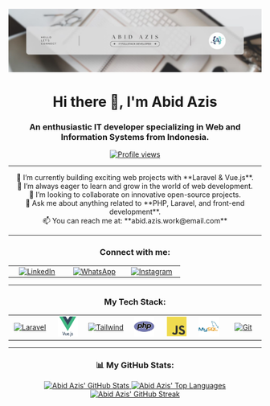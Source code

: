 <p align="center">
  <img src="https://raw.githubusercontent.com/abidazis/abidazis/refs/heads/main/Banner%20abid%20azis.jpg" alt="Banner Profil Abid Azis">
</p>

<h1 align="center">Hi there 👋, I'm Abid Azis</h1>
<h3 align="center">An enthusiastic IT developer specializing in Web and Information Systems from Indonesia.</h3>

<p align="center">
  <a href="https://komarev.com/ghpvc/?username=abidazis&label=Profile%20views&color=0e75b6&style=flat" target="_blank">
    <img src="https://komarev.com/ghpvc/?username=abidazis&label=Profile%20views&color=0e75b6&style=flat" alt="Profile views" />
  </a>
</p>

---

<p align="center">
  🔭 I’m currently building exciting web projects with **Laravel & Vue.js**. <br>
  🌱 I’m always eager to learn and grow in the world of web development. <br>
  👯 I’m looking to collaborate on innovative open-source projects. <br>
  💬 Ask me about anything related to **PHP, Laravel, and front-end development**. <br>
  📫 You can reach me at: **abid.azis.work@email.com** </p>

---

<h3 align="center">Connect with me:</h3>
<div align="center">
  <table>
    <tr>
      <td align="center" width="100">
        <a href="https://linkedin.com/in/nama-anda" target="_blank">
          <img src="https://cdn.jsdelivr.net/gh/devicons/devicon/icons/linkedin/linkedin-original.svg" alt="LinkedIn" height="40" width="40" />
        </a>
      </td>
      <td align="center" width="100">
        <a href="https://wa.me/6281234567890" target="_blank">
          <img src="https://raw.githubusercontent.com/rahuldkjain/github-profile-readme-generator/master/src/images/icons/Social/whatsapp.svg" alt="WhatsApp" height="40" width="40" />
        </a>
      </td>
      <td align="center" width="100">
        <a href="https://instagram.com/nama-anda" target="_blank">
          <img src="https://raw.githubusercontent.com/rahuldkjain/github-profile-readme-generator/master/src/images/icons/Social/instagram.svg" alt="Instagram" height="40" width="40" />
        </a>
      </td>
    </tr>
  </table>
</div>

---

<h3 align="center">My Tech Stack:</h3>
<div align="center">
  <table>
    <tr>
      <td align="center" width="90">
        <a href="https://laravel.com/" target="_blank">
          <img src="https://cdn.jsdelivr.net/gh/devicons/devicon/icons/laravel/laravel-plain-wordmark.svg" alt="Laravel" width="50" height="50"/>
        </a>
      </td>
      <td align="center" width="90">
        <a href="https://vuejs.org/" target="_blank">
          <img src="https://raw.githubusercontent.com/devicons/devicon/master/icons/vuejs/vuejs-original-wordmark.svg" alt="Vue.js" width="40" height="40"/>
        </a>
      </td>
      <td align="center" width="90">
        <a href="https://tailwindcss.com/" target="_blank">
          <img src="https://www.vectorlogo.zone/logos/tailwindcss/tailwindcss-icon.svg" alt="Tailwind" width="40" height="40"/>
        </a>
      </td>
      <td align="center" width="90">
        <a href="https://www.php.net" target="_blank">
          <img src="https://raw.githubusercontent.com/devicons/devicon/master/icons/php/php-original.svg" alt="PHP" width="40" height="40"/>
        </a>
      </td>
      <td align="center" width="90">
        <a href="https://developer.mozilla.org/en-US/docs/Web/JavaScript" target="_blank">
          <img src="https://raw.githubusercontent.com/devicons/devicon/master/icons/javascript/javascript-original.svg" alt="JavaScript" width="40" height="40"/>
        </a>
      </td>
      <td align="center" width="90">
        <a href="https://www.mysql.com/" target="_blank">
          <img src="https://raw.githubusercontent.com/devicons/devicon/master/icons/mysql/mysql-original-wordmark.svg" alt="MySQL" width="40" height="40"/>
        </a>
      </td>
      <td align="center" width="90">
        <a href="https://git-scm.com/" target="_blank">
          <img src="https://www.vectorlogo.zone/logos/git-scm/git-scm-icon.svg" alt="Git" width="40" height="40"/>
        </a>
      </td>
    </tr>
  </table>
</div>

---

<h3 align="center">📊 My GitHub Stats:</h3>
<div align="center">
  <a href="https://github.com/anuraghazra/github-readme-stats">
    <img src="https://github-readme-stats.vercel.app/api?username=abidazis&show_icons=true&locale=en&theme=tokyonight" alt="Abid Azis' GitHub Stats" />
  </a>
  <a href="https://github.com/anuraghazra/github-readme-stats">
    <img src="https://github-readme-stats.vercel.app/api/top-langs?username=abidazis&layout=compact&locale=en&theme=tokyonight" alt="Abid Azis' Top Languages" />
  </a>
  <a href="https://github.com/DenverCoder1/github-readme-streak-stats">
    <img src="https://github-readme-streak-stats.herokuapp.com/?user=abidazis&theme=tokyonight" alt="Abid Azis' GitHub Streak" />
  </a>
</div>

<br>
